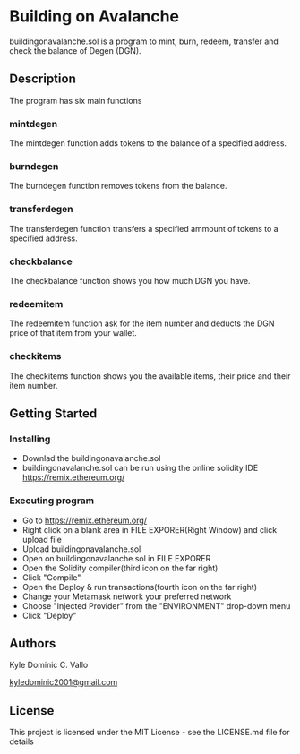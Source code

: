 # Building on Avalanche

buildingonavalanche.sol is a program to mint, burn, redeem, transfer and check the balance of Degen (DGN).

## Description

The program has six main functions
### mintdegen
The mintdegen function adds tokens to the balance of a specified address.
### burndegen
The burndegen function removes tokens from the balance.
### transferdegen
The transferdegen function transfers a specified ammount of tokens to a specified address.
### checkbalance
The checkbalance function shows you how much DGN you have.
### redeemitem
The redeemitem function ask for the item number and deducts the DGN price of that item from your wallet.
### checkitems
The checkitems function shows you the available items, their price and their item number.

## Getting Started

### Installing

* Downlad the buildingonavalanche.sol
* buildingonavalanche.sol can be run using the online solidity IDE https://remix.ethereum.org/

### Executing program

* Go to https://remix.ethereum.org/
* Right click on a blank area in FILE EXPORER(Right Window) and click upload file
* Upload buildingonavalanche.sol
* Open on buildingonavalanche.sol in FILE EXPORER
* Open the Solidity compiler(third icon on the far right)
* Click "Compile"
* Open the Deploy & run transactions(fourth icon on the far right)
* Change your Metamask network your preferred network
* Choose "Injected Provider" from the "ENVIRONMENT" drop-down menu
* Click "Deploy"

## Authors

Kyle Dominic C. Vallo

kyledominic2001@gmail.com

## License

This project is licensed under the MIT License - see the LICENSE.md file for details
